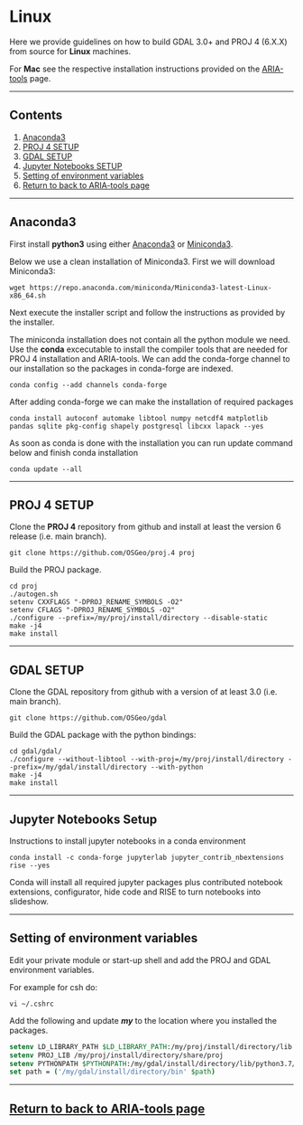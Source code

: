 # Linux
Here we provide guidelines on how to build GDAL 3.0+ and PROJ 4 (6.X.X) from source for **Linux** machines.

For **Mac** see the respective installation instructions provided on the [ARIA-tools](https://github.com/aria-tools/ARIA-tools) page.

------
## Contents

1.  [Anaconda3](#anaconda3)
2.  [PROJ 4 SETUP](#proj-4-setup)
3.  [GDAL SETUP](#gdal-setup)
4.  [Jupyter Notebooks SETUP](#jupyter-notebooks-setup)
5.  [Setting of environment variables](#setting-of-environment-variables)
6.  [Return to back to ARIA-tools page](https://github.com/aria-tools/ARIA-tools)

------
## Anaconda3
First install **python3** using either [Anaconda3](https://www.anaconda.com/distribution/) or [Miniconda3](https://docs.conda.io/en/latest/miniconda.html).

Below we use a clean installation of Miniconda3. First we will download Miniconda3:
```
wget https://repo.anaconda.com/miniconda/Miniconda3-latest-Linux-x86_64.sh
```
Next execute the installer script and follow the instructions as provided by the installer.

The miniconda installation does not contain all the python module we need.
Use the **conda** excecutable to install the compiler tools that are needed for PROJ 4 installation and ARIA-tools.
We can add the conda-forge channel to our installation so the packages in conda-forge are indexed.

```
conda config --add channels conda-forge
```
After adding conda-forge we can make the installation of required packages

```
conda install autoconf automake libtool numpy netcdf4 matplotlib pandas sqlite pkg-config shapely postgresql libcxx lapack --yes
```
As soon as conda is done with the installation you can run update command below and finish conda installation
```
conda update --all
```

------
## PROJ 4 SETUP
Clone the **PROJ 4** repository from github and install at least the version 6 release (i.e. main branch).
```
git clone https://github.com/OSGeo/proj.4 proj
```

Build the PROJ package.
```
cd proj
./autogen.sh
setenv CXXFLAGS "-DPROJ_RENAME_SYMBOLS -O2"
setenv CFLAGS "-DPROJ_RENAME_SYMBOLS -O2"
./configure --prefix=/my/proj/install/directory --disable-static
make -j4
make install
```

------
## GDAL SETUP
Clone the GDAL repository from github with a version of at least 3.0 (i.e. main branch).
```
git clone https://github.com/OSGeo/gdal
```

Build the GDAL package with the python bindings:
```
cd gdal/gdal/
./configure --without-libtool --with-proj=/my/proj/install/directory --prefix=/my/gdal/install/directory --with-python
make -j4
make install
```

------
## Jupyter Notebooks Setup
Instructions to install jupyter notebooks in a conda environment

```
conda install -c conda-forge jupyterlab jupyter_contrib_nbextensions rise --yes
```

Conda will install all required jupyter packages plus contributed notebook extensions, configurator, hide code and RISE to turn notebooks into slideshow.

------
## Setting of environment variables
Edit your private module or start-up shell and add the PROJ and GDAL environment variables.

For example for csh do:
```
vi ~/.cshrc
```

Add the following and update ***my*** to the location where you installed the packages.
```.tcsh
setenv LD_LIBRARY_PATH $LD_LIBRARY_PATH:/my/proj/install/directory/lib:/my/gdal/install/directory/lib
setenv PROJ_LIB /my/proj/install/directory/share/proj
setenv PYTHONPATH $PYTHONPATH:/my/gdal/install/directory/lib/python3.7/site-packages
set path = ('/my/gdal/install/directory/bin' $path)
```

------
## [Return to back to ARIA-tools page](https://github.com/aria-tools/ARIA-tools)
